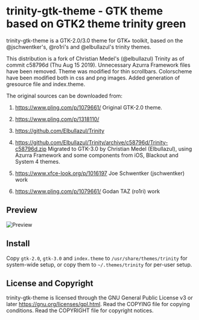 trinity-gtk-theme - GTK theme based on GTK2 theme trinity green
===============================================================
trinity-gtk-theme is a GTK-2.0/3.0 theme for GTK+ toolkit, based on
the @jschwentker's, @ro1ri's and @elbullazul's trinity themes.

This distribution is a fork of Christian Medel's (@elbullazul) Trinity
as of commit c58796d (Thu Aug 15 2019).  Unnecessary Azurra Framework
files have been removed.  Theme was modified for thin scrollbars.
Colorscheme have been modified both in css and png images.  Added
generation of gresource file and index.theme.

The original sources can be downloaded from:


  1. https://www.pling.com/p/1079661/
     Original GTK-2.0 theme.

  2. https://www.pling.com/p/1318110/
  3. https://github.com/Elbullazul/Trinity
  4. https://github.com/Elbullazul/Trinity/archive/c58796d/Trinity-c58796d.zip
     Migrated to GTK-3.0 by Christian Medel (Elbullazul), using Azurra
     Framework and some components from iOS, Blackout and System 4
     themes.

  5. https://www.xfce-look.org/p/1016197
     Joe Schwentker (jschwentker) work

  6. https://www.pling.com/p/1079661/
     Godan TAZ (ro1ri) work


Preview
-------
![Preview](https://raw.githubusercontent.com/zeppe-lin/trinity-gtk-theme/master/preview.png)


Install
-------

Copy `gtk-2.0`, `gtk-3.0` and `index.theme` to
`/usr/share/themes/trinity` for system-wide setup, or copy them to
`~/.themes/trinity` for per-user setup.


License and Copyright
---------------------
trinity-gtk-theme is licensed through the GNU General Public License
v3 or later <https://gnu.org/licenses/gpl.html>.
Read the COPYING file for copying conditions.
Read the COPYRIGHT file for copyright notices.


<!-- vim:ft=markdown:sw=2:ts=2:sts=2:et:cc=72:tw=70
End of file. -->
